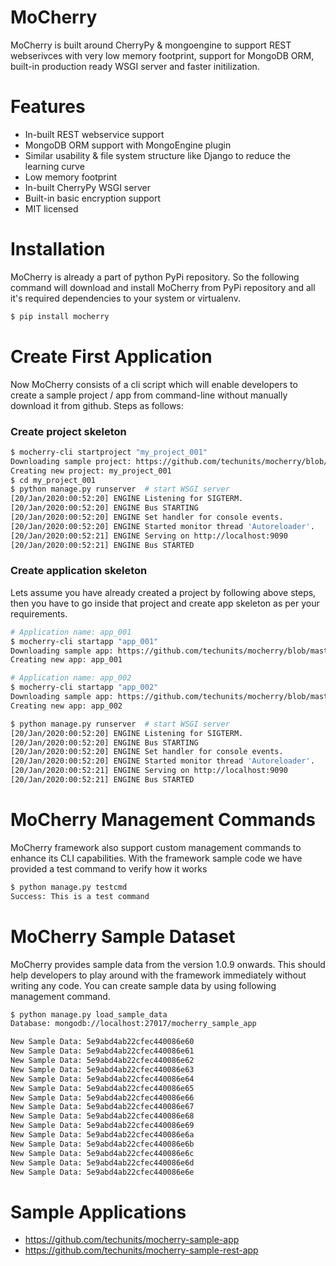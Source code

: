 
# MoCherry
MoCherry is built around CherryPy & mongoengine to support REST webserivces with very low memory footprint, support for MongoDB ORM, built-in production ready WSGI server and faster initilization.

# Features
  - In-built REST webservice support
  - MongoDB ORM support with MongoEngine plugin
  - Similar usability & file system structure like Django to reduce the learning curve
  - Low memory footprint
  - In-built CherryPy WSGI server
  - Built-in basic encryption support
  - MIT licensed

# Installation
MoCherry is already a part of python PyPi repository. So the following command will download and install MoCherry from PyPi repository and all it's required dependencies to your system or virtualenv.
```sh
$ pip install mocherry
```

# Create First Application
Now MoCherry consists of a cli script which will enable developers to create a sample project / app from command-line without manually download it from github. Steps as follows:
### Create project skeleton
```sh
$ mocherry-cli startproject "my_project_001"
Downloading sample project: https://github.com/techunits/mocherry/blob/master/mocherry/resources/samples/project.zip?raw=true
Creating new project: my_project_001
$ cd my_project_001
$ python manage.py runserver  # start WSGI server
[20/Jan/2020:00:52:20] ENGINE Listening for SIGTERM.
[20/Jan/2020:00:52:20] ENGINE Bus STARTING
[20/Jan/2020:00:52:20] ENGINE Set handler for console events.       
[20/Jan/2020:00:52:20] ENGINE Started monitor thread 'Autoreloader'.
[20/Jan/2020:00:52:21] ENGINE Serving on http://localhost:9090
[20/Jan/2020:00:52:21] ENGINE Bus STARTED
```

### Create application skeleton
Lets assume you have already created a project by following above steps, then you have to go inside that project and create app skeleton as per your requirements.
```sh
# Application name: app_001
$ mocherry-cli startapp "app_001"
Downloading sample app: https://github.com/techunits/mocherry/blob/master/mocherry/resources/samples/app.zip?raw=true
Creating new app: app_001

# Application name: app_002
$ mocherry-cli startapp "app_002"
Downloading sample app: https://github.com/techunits/mocherry/blob/master/mocherry/resources/samples/app.zip?raw=true
Creating new app: app_002

$ python manage.py runserver  # start WSGI server
[20/Jan/2020:00:52:20] ENGINE Listening for SIGTERM.
[20/Jan/2020:00:52:20] ENGINE Bus STARTING
[20/Jan/2020:00:52:20] ENGINE Set handler for console events.       
[20/Jan/2020:00:52:20] ENGINE Started monitor thread 'Autoreloader'.
[20/Jan/2020:00:52:21] ENGINE Serving on http://localhost:9090
[20/Jan/2020:00:52:21] ENGINE Bus STARTED
```


# MoCherry Management Commands
MoCherry framework also support custom management commands to enhance its CLI capabilities. With the framework sample code we have provided a test command to verify how it works

```sh
$ python manage.py testcmd
Success: This is a test command
```

# MoCherry Sample Dataset
MoCherry provides sample data from the version 1.0.9 onwards. This should help developers to play around with the framework immediately without writing any code. You can create sample data by using following management command.

```sh
$ python manage.py load_sample_data
Database: mongodb://localhost:27017/mocherry_sample_app

New Sample Data: 5e9abd4ab22cfec440086e60
New Sample Data: 5e9abd4ab22cfec440086e61
New Sample Data: 5e9abd4ab22cfec440086e62
New Sample Data: 5e9abd4ab22cfec440086e63
New Sample Data: 5e9abd4ab22cfec440086e64
New Sample Data: 5e9abd4ab22cfec440086e65
New Sample Data: 5e9abd4ab22cfec440086e66
New Sample Data: 5e9abd4ab22cfec440086e67
New Sample Data: 5e9abd4ab22cfec440086e68
New Sample Data: 5e9abd4ab22cfec440086e69
New Sample Data: 5e9abd4ab22cfec440086e6a
New Sample Data: 5e9abd4ab22cfec440086e6b
New Sample Data: 5e9abd4ab22cfec440086e6c
New Sample Data: 5e9abd4ab22cfec440086e6d
New Sample Data: 5e9abd4ab22cfec440086e6e
```


# Sample Applications
 - https://github.com/techunits/mocherry-sample-app
 - https://github.com/techunits/mocherry-sample-rest-app
